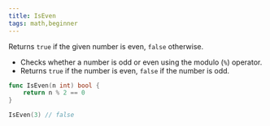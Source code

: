 ```yaml
---
title: IsEven
tags: math,beginner
---
```


Returns `true` if the given number is even, `false` otherwise.

- Checks whether a number is odd or even using the modulo (`%`) operator.
- Returns `true` if the number is even, `false` if the number is odd.

```go
func IsEven(n int) bool {
	return n % 2 == 0
}
```

```go
IsEven(3) // false
```
